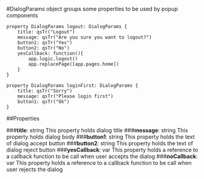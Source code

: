 #DialogParams object groups some properties to be used by popup components

    property DialogParams logout: DialogParams {
        title: qsTr("Logout")
        message: qsTr("Are you sure you want to logout?")
        button1: qsTr("Yes")
        button2: qsTr("No")
        yesCallback: function(){
            app.logic.logout()
            app.replacePage([app.pages.home])
        }
    }

    property DialogParams loginFirst: DialogParams {
        title: qsTr("Sorry")
        message: qsTr("Please login first")
        button1: qsTr("Ok")
    }
    
##Properties

###**title**: string
This property holds dialog title
###**message**: string
This property holds dialog body
###**button1**: string
This property holds the text of dialog accept button
###**button2**: string
This property holds the text of dialog reject button
###**yesCallback**: var
This property holds a reference to a callback function to be call when user accepts the dialog
###**noCallback**: var
This property holds a reference to a callback function to be call when user rejects the dialog